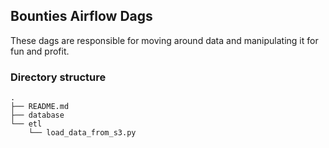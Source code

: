 ## Bounties Airflow Dags

These dags are responsible for moving around data and manipulating it for fun and profit.

### Directory structure

```
.
├── README.md
├── database
└── etl
    └── load_data_from_s3.py

```
